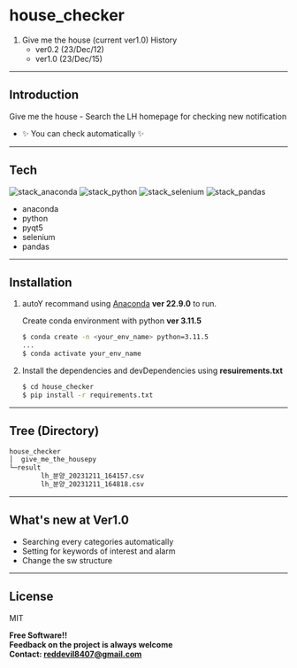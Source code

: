 # house_checker

1. Give me the house (current ver1.0)
   History
   - ver0.2 (23/Dec/12)
   - ver1.0 (23/Dec/15)

-----------

## Introduction

Give me the house - Search the LH homepage for checking new notification

- ✨ You can check automatically ✨

-----------

## Tech
![stack_anaconda](https://img.shields.io/badge/Anaconda-44a833?style=for-the-badge&logo=anaconda&logoColor=white) ![stack_python](https://img.shields.io/badge/python-3776AB?style=for-the-badge&logo=python&logoColor=white) ![stack_selenium](https://img.shields.io/badge/Selenium-43B02A?style=for-the-badge&logo=selenium&logoColor=white) ![stack_pandas](https://img.shields.io/badge/pandas-150458?style=for-the-badge&logo=pandas&logoColor=white)

- anaconda
- python
- pyqt5
- selenium
- pandas
-----------

## Installation

1. autoY recommand using [Anaconda](https://www.anaconda.com/) **ver 22.9.0** to run.

    Create conda environment with python **ver 3.11.5**
    ```sh
    $ conda create -n <your_env_name> python=3.11.5
    ...
    $ conda activate your_env_name
    ```

2. Install the dependencies and devDependencies using **resuirements.txt**

    ```sh
    $ cd house_checker
    $ pip install -r requirements.txt
    ```
-----------

## Tree (Directory)
```txt
house_checker
│  give_me_the_housepy
└─result
        lh_분양_20231211_164157.csv
        lh_분양_20231211_164818.csv
```

-----------
## What's new at Ver1.0
- Searching every categories automatically 
- Setting for keywords of interest and alarm
- Change the sw structure
-----------

## License

MIT

**Free Software!!**  
**Feedback on the project is always welcome**  
**Contact: reddevil8407@gmail.com**

